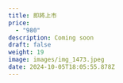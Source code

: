 ```yaml
---
title: 即將上市
price:
  - "980"
description: Coming soon
draft: false
weight: 19
image: images/img_1473.jpeg
date: 2024-10-05T18:05:55.878Z
---
```

